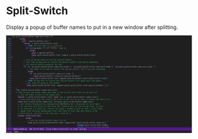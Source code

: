# Split-Switch
Display a popup of buffer names to put in a new window after splitting.

![alt text](https://github.com/super-tomcat/split-switch/blob/main/split-switch_example_1.gif?raw=true)
